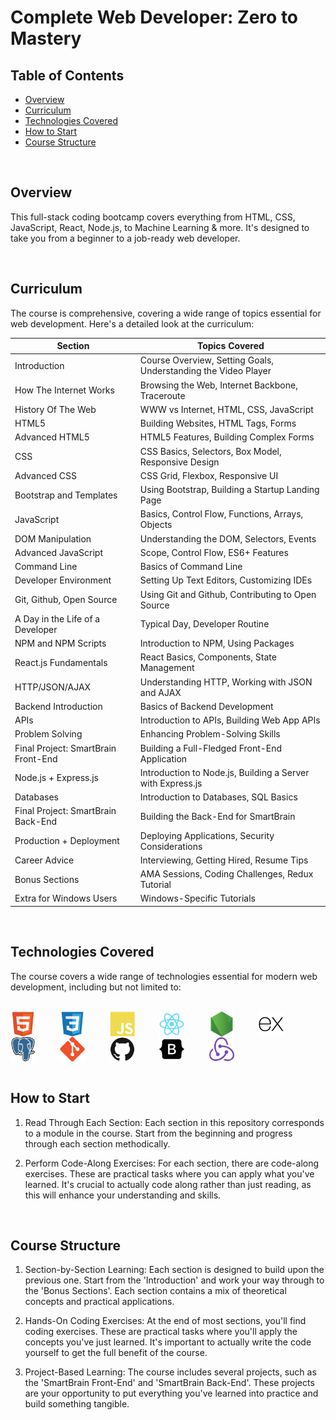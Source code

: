 <!-- omit in toc -->
# Complete Web Developer: Zero to Mastery
<!-- omit in toc -->
## Table of Contents
- [Overview](#overview)
- [Curriculum](#curriculum)
- [Technologies Covered](#technologies-covered)
- [How to Start](#how-to-start)
- [Course Structure](#course-structure)

<br />

## Overview
This full-stack coding bootcamp covers everything from HTML, CSS, JavaScript, React, Node.js, to Machine Learning & more. It's designed to take you from a beginner to a job-ready web developer.

<br />

## Curriculum
The course is comprehensive, covering a wide range of topics essential for web development. Here's a detailed look at the curriculum:

| Section | Topics Covered |
|---------|----------------|
| Introduction | Course Overview, Setting Goals, Understanding the Video Player |
| How The Internet Works | Browsing the Web, Internet Backbone, Traceroute |
| History Of The Web | WWW vs Internet, HTML, CSS, JavaScript |
| HTML5 | Building Websites, HTML Tags, Forms |
| Advanced HTML5 | HTML5 Features, Building Complex Forms |
| CSS | CSS Basics, Selectors, Box Model, Responsive Design |
| Advanced CSS | CSS Grid, Flexbox, Responsive UI |
| Bootstrap and Templates | Using Bootstrap, Building a Startup Landing Page |
| JavaScript | Basics, Control Flow, Functions, Arrays, Objects |
| DOM Manipulation | Understanding the DOM, Selectors, Events |
| Advanced JavaScript | Scope, Control Flow, ES6+ Features |
| Command Line | Basics of Command Line |
| Developer Environment | Setting Up Text Editors, Customizing IDEs |
| Git, Github, Open Source | Using Git and Github, Contributing to Open Source |
| A Day in the Life of a Developer | Typical Day, Developer Routine |
| NPM and NPM Scripts | Introduction to NPM, Using Packages |
| React.js Fundamentals | React Basics, Components, State Management |
| HTTP/JSON/AJAX | Understanding HTTP, Working with JSON and AJAX |
| Backend Introduction | Basics of Backend Development |
| APIs | Introduction to APIs, Building Web App APIs |
| Problem Solving | Enhancing Problem-Solving Skills |
| Final Project: SmartBrain Front-End | Building a Full-Fledged Front-End Application |
| Node.js + Express.js | Introduction to Node.js, Building a Server with Express.js |
| Databases | Introduction to Databases, SQL Basics |
| Final Project: SmartBrain Back-End | Building the Back-End for SmartBrain |
| Production + Deployment | Deploying Applications, Security Considerations |
| Career Advice | Interviewing, Getting Hired, Resume Tips |
| Bonus Sections | AMA Sessions, Coding Challenges, Redux Tutorial |
| Extra for Windows Users | Windows-Specific Tutorials |

<br />

## Technologies Covered
The course covers a wide range of technologies essential for modern web development, including but not limited to:

<div style="display: inline_block"><br>
  <img height="40" align="center" alt="HTML5" src="https://raw.githubusercontent.com/devicons/devicon/master/icons/html5/html5-original.svg">
  &nbsp;&nbsp;&nbsp;&nbsp;&nbsp;&nbsp;&nbsp;&nbsp;
  <img height="40" align="center" alt="CSS3" src="https://raw.githubusercontent.com/devicons/devicon/master/icons/css3/css3-original.svg">
  &nbsp;&nbsp;&nbsp;&nbsp;&nbsp;&nbsp;&nbsp;&nbsp;
  <img height="40" align="center" alt="JavaScript" src="https://raw.githubusercontent.com/devicons/devicon/master/icons/javascript/javascript-plain.svg">
  &nbsp;&nbsp;&nbsp;&nbsp;&nbsp;&nbsp;&nbsp;&nbsp;
  <img height="40" align="center" alt="React" src="https://raw.githubusercontent.com/devicons/devicon/master/icons/react/react-original.svg">
  &nbsp;&nbsp;&nbsp;&nbsp;&nbsp;&nbsp;&nbsp;&nbsp;
  <img height="40" align="center" alt="Node.js" src="https://raw.githubusercontent.com/devicons/devicon/master/icons/nodejs/nodejs-original.svg">
  &nbsp;&nbsp;&nbsp;&nbsp;&nbsp;&nbsp;&nbsp;&nbsp;
  <img height="40" align="center" alt="Express.js" src="https://raw.githubusercontent.com/devicons/devicon/master/icons/express/express-original.svg">
  &nbsp;&nbsp;&nbsp;&nbsp;&nbsp;&nbsp;&nbsp;&nbsp;
  <img height="40" align="center" alt="PostgreSQL" src="https://raw.githubusercontent.com/devicons/devicon/master/icons/postgresql/postgresql-original.svg">
  &nbsp;&nbsp;&nbsp;&nbsp;&nbsp;&nbsp;&nbsp;&nbsp;
  <img height="40" align="center" alt="Git" src="https://raw.githubusercontent.com/devicons/devicon/master/icons/git/git-original.svg">
  &nbsp;&nbsp;&nbsp;&nbsp;&nbsp;&nbsp;&nbsp;&nbsp;
  <img height="40" align="center" alt="GitHub" src="https://raw.githubusercontent.com/devicons/devicon/master/icons/github/github-original.svg">
  &nbsp;&nbsp;&nbsp;&nbsp;&nbsp;&nbsp;&nbsp;&nbsp;
  <img height="40" align="center" alt="Bootstrap" src="https://raw.githubusercontent.com/devicons/devicon/master/icons/bootstrap/bootstrap-plain.svg">
  &nbsp;&nbsp;&nbsp;&nbsp;&nbsp;&nbsp;&nbsp;&nbsp;
  <img height="40" align="center" alt="Redux" src="https://raw.githubusercontent.com/devicons/devicon/master/icons/redux/redux-original.svg">
</div>

<br />

## How to Start
1. Read Through Each Section: Each section in this repository corresponds to a module in the course. Start from the beginning and progress through each section methodically.
   
2. Perform Code-Along Exercises: For each section, there are code-along exercises. These are practical tasks where you can apply what you've learned. It's crucial to actually code along rather than just reading, as this will enhance your understanding and skills.

<br />

## Course Structure
1. Section-by-Section Learning: Each section is designed to build upon the previous one. Start from the 'Introduction' and work your way through to the 'Bonus Sections'. Each section contains a mix of theoretical concepts and practical applications.

2. Hands-On Coding Exercises: At the end of most sections, you'll find coding exercises. These are practical tasks where you'll apply the concepts you've just learned. It's important to actually write the code yourself to get the full benefit of the course.

3. Project-Based Learning: The course includes several projects, such as the 'SmartBrain Front-End' and 'SmartBrain Back-End'. These projects are your opportunity to put everything you've learned into practice and build something tangible.